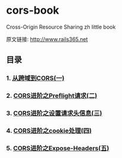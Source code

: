 # cors-book

Cross-Origin Resource Sharing zh little book

原文链接: http://www.rails365.net

## 目录

### 1. [从跨域到CORS(一)](https://github.com/yinsigan/cors-book/blob/master/cong-kua-yu-dao-cors-yi.md)
### 2. [CORS进阶之Preflight请求(二)](https://github.com/yinsigan/cors-book/blob/master/cors-jin-jie-zhi-preflight-qing-qiu-er.md)
### 3. [CORS进阶之设置请求头信息(三)](https://github.com/yinsigan/cors-book/blob/master/cors-jin-jie-zhi-she-zhi-qing-qiu-tou-xin-xi-san.md)
### 4. [CORS进阶之cookie处理(四)](https://github.com/yinsigan/cors-book/blob/master/cors-jin-jie-zhi-cookie-chu-li-si.md)
### 5. [CORS进阶之Expose-Headers(五)](https://github.com/yinsigan/cors-book/blob/master/cors-jin-jie-expose-headers-wu.md)
